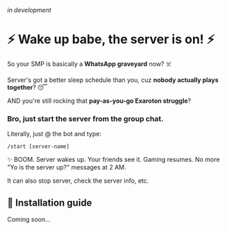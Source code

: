 <!-- TODO: delete me when done -->
*in development*

# ⚡ Wake up babe, the server is on! ⚡

So your SMP is basically a **WhatsApp graveyard** now? ☠️

Server&#39;s got a better sleep schedule than you, cuz **nobody actually plays together**? 😴

AND you&#39;re still rocking that **pay-as-you-go Exaroton struggle**?

<h3> Bro, just start the server from the group chat. </h3>

Literally, just @ the bot and type:

`/start [server-name]`

✨ BOOM. Server wakes up. Your friends see it. Gaming resumes.
No more "Yo is the server up?" messages at 2 AM.

It can also stop server, check the server info, etc.

## 🚀 Installation guide
<!-- TODO: fill me when done -->
Coming soon...

